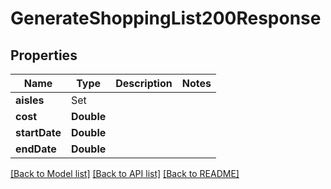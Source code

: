 # GenerateShoppingList200Response

## Properties
Name | Type | Description | Notes
------------ | ------------- | ------------- | -------------
**aisles** | Set<GetShoppingList200ResponseAislesInner> |  | 
**cost** | **Double** |  | 
**startDate** | **Double** |  | 
**endDate** | **Double** |  | 

[[Back to Model list]](../README.md#documentation-for-models) [[Back to API list]](../README.md#documentation-for-api-endpoints) [[Back to README]](../README.md)



